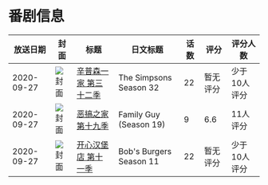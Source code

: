 # 番剧信息

|放送日期|封面|标题|日文标题|话数|评分|评分人数|
|---|---|---|---|---|---|---|
|2020-09-27|![封面](https://lain.bgm.tv/pic/cover/c/77/2d/379838_58dZn.jpg)|[辛普森一家 第三十二季](https://bangumi.tv/subject/379838)|The Simpsons Season 32|22|暂无评分|少于10人评分|
|2020-09-27|![封面](https://lain.bgm.tv/pic/cover/c/9c/15/406826_Zy2L2.jpg)|[恶搞之家 第十九季](https://bangumi.tv/subject/406826)|Family Guy (Season 19)|9|6.6|11人评分|
|2020-09-27|![封面](https://lain.bgm.tv/pic/cover/c/d6/52/439025_kU9Uy.jpg)|[开心汉堡店 第十一季](https://bangumi.tv/subject/439025)|Bob's Burgers Season 11|22|暂无评分|少于10人评分|
